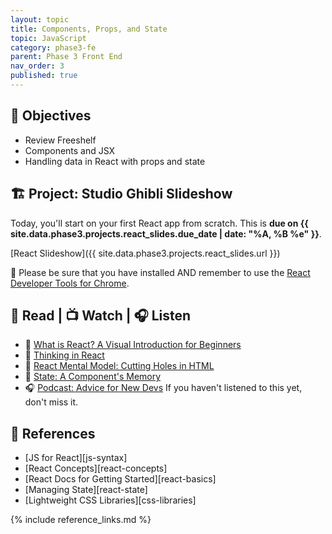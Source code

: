 ```yaml
---
layout: topic
title: Components, Props, and State
topic: JavaScript
category: phase3-fe
parent: Phase 3 Front End
nav_order: 3
published: true
---
```


## 🎯 Objectives

- Review Freeshelf
- Components and JSX
- Handling data in React with props and state

## 🏗️ Project: Studio Ghibli Slideshow

Today, you'll start on your first React app from scratch. This is **due on {{ site.data.phase3.projects.react_slides.due_date | date: "%A, %B %e" }}**.

[React Slideshow]({{ site.data.phase3.projects.react_slides.url }})

🧰 Please be sure that you have installed AND remember to use the [React Developer Tools for Chrome](https://chrome.google.com/webstore/detail/react-developer-tools/fmkadmapgofadopljbjfkapdkoienihi?hl=en).

## 📖 Read | 📺 Watch | 🎧 Listen

- 📖 [What is React? A Visual Introduction for Beginners](https://learnreact.design/posts/what-is-react)
- 📖 [Thinking in React](https://react.dev/learn/thinking-in-react)
- 📖 [React Mental Model: Cutting Holes in HTML](https://learnreact.design/posts/react-mental-model-cut-holes-in-html-template)
- 📖 [State: A Component's Memory](https://react.dev/learn/state-a-components-memory)
- 🎧 [Podcast: Advice for New Devs](https://syntax.fm/show/382/advice-for-new-devs) If you haven't listened to this yet, don't miss it.

## 🔖 References

- [JS for React][js-syntax]
- [React Concepts][react-concepts]
- [React Docs for Getting Started][react-basics]
- [Managing State][react-state]
- [Lightweight CSS Libraries][css-libraries]

{% include reference_links.md %}
